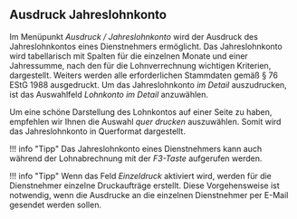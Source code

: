 ## Ausdruck Jahreslohnkonto

Im Menüpunkt *Ausdruck / Jahreslohnkonto* wird der Ausdruck des Jahreslohnkontos eines Dienstnehmers ermöglicht. Das Jahreslohnkonto wird tabellarisch mit Spalten für die einzelnen Monate und einer Jahressumme, nach den für die Lohnverrechnung wichtigen Kriterien, dargestellt. Weiters werden alle erforderlichen Stammdaten gemäß § 76 EStG 1988 ausgedruckt. Um das Jahreslohnkonto *im Detail* auszudrucken, ist das Auswahlfeld *Lohnkonto im Detail* anzuwählen.

Um eine schöne Darstellung des Lohnkontos auf einer Seite zu haben, empfehlen wir Ihnen die Auswahl *quer drucken* auszuwählen. Somit wird das Jahreslohnkonto in Querformat dargestellt.

!!! info "Tipp"
    Das Jahreslohnkonto eines Dienstnehmers kann auch während der Lohnabrechnung mit der *F3-Taste* aufgerufen werden.

!!! info "Tipp"
    Wenn das Feld *Einzeldruck* aktiviert wird, werden für die Dienstnehmer einzelne Druckaufträge erstellt. Diese Vorgehensweise ist notwendig, wenn die Ausdrucke an die einzelnen Dienstnehmer per E-Mail gesendet werden sollen.